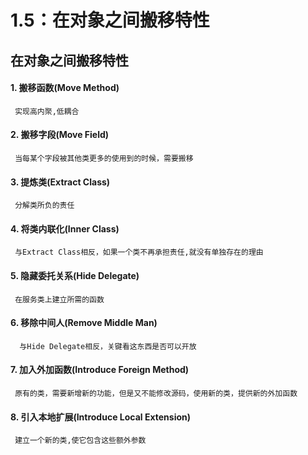 # 1.5：在对象之间搬移特性

## 在对象之间搬移特性

#### 1. 搬移函数(Move Method)

```
 实现高内聚,低耦合
```

#### 2. 搬移字段(Move Field)

```
 当每某个字段被其他类更多的使用到的时候，需要搬移     
```

#### 3. 提炼类(Extract Class)

```
 分解类所负的责任
```

#### 4. 将类内联化(Inner Class)

```
 与Extract Class相反，如果一个类不再承担责任,就没有单独存在的理由      
```

#### 5. 隐藏委托关系(Hide Delegate)

```
 在服务类上建立所需的函数
```

#### 6. 移除中间人(Remove Middle Man)

```
  与Hide Delegate相反，关键看这东西是否可以开放
```

#### 7. 加入外加函数(Introduce Foreign Method)

```
 原有的类，需要新增新的功能，但是又不能修改源码，使用新的类，提供新的外加函数
```

#### 8. 引入本地扩展(Introduce Local Extension)

```
 建立一个新的类,使它包含这些额外参数                        
```